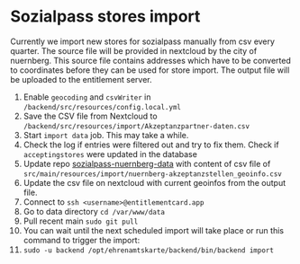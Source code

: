 # Sozialpass stores import

Currently we import new stores for sozialpass manually from csv every quarter.
The source file will be provided in nextcloud by the city of nuernberg.
This source file contains addresses which have to be converted to coordinates before they can be used for store import.
The output file will be uploaded to the entitlement server.

1. Enable `geocoding` and `csvWriter` in `/backend/src/resources/config.local.yml`
2. Save the CSV file from Nextcloud to `/backend/src/resources/import/Akzeptanzpartner-daten.csv`
3. Start `import data` job. This may take a while.
4. Check the log if entries were filtered out and try to fix them. Check if `acceptingstores` were updated in the database
5. Update repo [sozialpass-nuernberg-data](https://github.com/digitalfabrik/sozialpass-nuernberg-data) with content of csv file of  `src/main/resources/import/nuernberg-akzeptanzstellen_geoinfo.csv`
6. Update the csv file on nextcloud with current geoinfos from the output file.
7. Connect to `ssh <username>@entitlementcard.app`
8. Go to data directory `cd /var/www/data`
9. Pull recent main `sudo git pull`
10. You can wait until the next scheduled import will take place or run this command to trigger the import:
11. `sudo -u backend /opt/ehrenamtskarte/backend/bin/backend import`